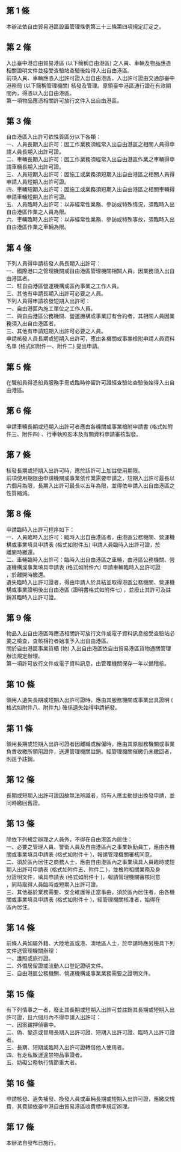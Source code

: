 第 1 條
-------
本辦法依自由貿易港區設置管理條例第三十三條第四項規定訂定之。

第 2 條
-------
入出臺中港自由貿易港區 (以下簡稱自由港區) 之人員、車輛及物品應憑  
相關證明文件並接受查驗站查驗後始得入出自由港區。  
前項人員、車輛應憑入出許可證入出自由港區，入出許可證由交通部臺中  
港務局 (以下簡稱管理機關) 核發及管理。原領臺中港區通行證在有效期  
間內，得憑以入出自由港區。  
第一項物品應憑相關許可放行文件入出自由港區。

第 3 條
-------
自由港區入出許可依性質區分以下各類：  
一、人員長期入出許可：因工作業務須經常入出自由港區之相關人員得申  
    請人員長期入出許可證。  
二、車輛長期入出許可：因工作業務須經常入出自由港區作業之車輛得申  
    請車輛長期入出許可證。  
三、人員短期入出許可：因施工或業務須短期入出自由港區之相關人員得  
    申請人員短期入出許可證。  
四、車輛短期入出許可：因施工或業務須短期入出自由港區之相關車輛得  
    申請車輛短期入出許可證。  
五、人員臨時入出許可：以非經常性業務、參訪或特殊情況，須臨時入出  
    自由港區作業之人員為限。  
六、車輛臨時入出許可：以非經常性業務、參訪或特殊事故，須臨時入出  
    自由港區作業之車輛為限。

第 4 條
-------
下列人員得申請核發人員長期入出許可：  
一、國際港口之管理機關或自由港區管理機關相關人員，因業務須入出自  
    由港區者。  
二、駐自由港區營運機構或區內事業之工作人員。  
三、其他有申請長期入出許可必要之人員。  
下列人員得申請核發短期入出許可：  
一、自由港區內施工單位之工作人員。  
二、與自由港區公務機關、營運機構或事業訂有合約者，其相關人員因業  
    務須入出自由港區者。  
三、其他有申請短期入出許可必要之人員。  
申請核發人員長期或短期入出許可，應由各機關或事業檢附申請人員資料  
名單 (格式如附件一、附件二) 提出申請。

第 5 條
-------
在職船員得憑船員服務手冊或臨時停留許可證經查驗站查驗後始得入出自  
由港區。

第 6 條
-------
申請車輛長期或短期入出許可者應由各機關或事業檢附申請書 (格式如附  
件三、附件四) 、行車執照影本及有關資料申請審核製發。

第 7 條
-------
核發長期或短期入出許可時，應於該許可上加註使用期限。  
前項使用期限由申請機關或事業依作業需要申請之，短期入出許可最長以  
六個月為限，長期入出許可最長以五年為限，並得依申請入出自由港區之  
性質縮減。

第 8 條
-------
申請臨時入出許可程序如下：  
一、人員臨時入出許可：臨時入出自由港區者，由港區公務機關、營運機  
    構或事業填具申請表 (格式如附件五) 申請人員臨時入出許可證，於  
    離開時繳還。  
二、車輛臨時入出許可：臨時入出自由港區之車輛，由港區公務機關、營  
    運機構或事業填具申請表 (格式如附件六) 申請車輛臨時入出許可證  
    ，於離開時繳還。  
遺失臨時入出許可證者，得由申請人於具結並取得港區公務機關、營運機  
構或事業證明後出自由港區 (證明書格式如附件七) ，並廢止其許可及註  
銷其臨時入出許可證。

第 9 條
-------
物品入出自由港區時應憑相關許可放行文件或電子資料訊息接受查驗站必  
要之檢查，查核相符者始准予入出自由港區。  
關於自由港區事業貨櫃 (物) 入出自由港區依自由貿易港區貨物通關管理  
辦法規定辦理。  
第一項許可放行文件或電子資料訊息，由管理機關保存一年以備稽核。

第 10 條
--------
領用人遺失長期或短期入出許可證時，應由其服務機關或事業出具證明 (  
格式如附件八、附件九) 確係遺失始得申請補發。

第 11 條
--------
領用長期或短期入出許可證者因離職或解僱時，應由其原服務機關或事業  
負責收繳所領用證件，送還管理機關註銷。經管理機關催繳仍未繳回者，  
則逕予註銷。

第 12 條
--------
長期或短期入出許可證因故無法辨識者，持有人應主動提出換發申請，並  
同時繳回舊證。

第 13 條
--------
除依下列規定辦理之人員外，不得在自由港區內居住：  
一、必要之管理人員、警衛人員及自由港區內之事業執勤員工，應由各機  
    關或事業填具申請表 (格式如附件十 )，報請管理機關審核同意。  
二、須於區內居住之商務人士，應由自由港區內之事業填具人員臨時或短  
    期入出許可申請表 (格式如附件五、附件二 )，並檢附相關業務及身  
    分證明文件，填具申請表 (格式如附件十 )，報請管理機關審核同意  
    ，同時取得人員臨時或短期入出許可證。  
三、其他基於業務需要、安全維護等正當事由，須於區內居住者，由各機  
    關或事業填具申請表 (格式如附件十 )，經管理機關核准者，始得在  
    區內居住。

第 14 條
--------
前條人員如屬外籍、大陸地區或港、澳地區人士，於申請時應另檢具下列  
文件送管理機關辦理：  
一、護照或旅行證。  
二、外僑居留證或流動人口登記證明文件。  
三、自由港區公務機關、營運機構或事業業務需要之證明文件。

第 15 條
--------
有下列情事之一者，廢止其長期或短期入出許可並註銷其長期或短期入出  
許可證，且六個月內不得申請入出許可：  
一、因案羈押偵審中。  
二、偽、變造或冒用長期入出許可證、短期入出許可證、臨時入出許可證  
    者。  
三、長期、短期或臨時入出許可證轉借他人使用者。  
四、有走私販運違禁物品事證者。  
五、妨礙公務執行情節重大者。

第 16 條
--------
申請核發、遺失補發、換發人員或車輛長期或短期入出許可證，應繳交規  
費，其費額依臺中港自由貿易港區收費標準規定辦理。

第 17 條
--------
本辦法自發布日施行。

